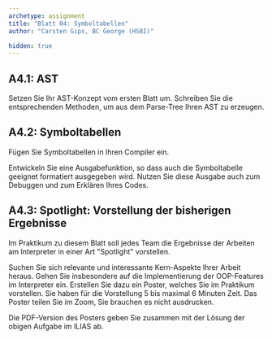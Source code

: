 ```yaml
---
archetype: assignment
title: "Blatt 04: Symboltabellen"
author: "Carsten Gips, BC George (HSBI)"

hidden: true
---
```



## A4.1: AST

Setzen Sie Ihr AST-Konzept vom ersten Blatt um. Schreiben Sie die entsprechenden
Methoden, um aus dem Parse-Tree Ihren AST zu erzeugen.


## A4.2: Symboltabellen

Fügen Sie Symboltabellen in Ihren Compiler ein.

Entwickeln Sie eine Ausgabefunktion, so dass auch die Symboltabelle geeignet
formatiert ausgegeben wird. Nutzen Sie diese Ausgabe auch zum Debuggen und
zum Erklären Ihres Codes.


## A4.3: Spotlight: Vorstellung der bisherigen Ergebnisse

Im Praktikum zu diesem Blatt soll jedes Team die Ergebnisse der Arbeiten am Interpreter
in einer Art "Spotlight" vorstellen.

Suchen Sie sich relevante und interessante Kern-Aspekte Ihrer Arbeit heraus. Gehen Sie
insbesondere auf die Implementierung der OOP-Features im Interpreter ein. Erstellen Sie
dazu ein Poster, welches Sie im Praktikum vorstellen. Sie haben für die Vorstellung 5
bis maximal 6 Minuten Zeit. Das Poster teilen Sie im Zoom, Sie brauchen es nicht ausdrucken.

Die PDF-Version des Posters geben Sie zusammen mit der Lösung der obigen Aufgabe im ILIAS
ab.
